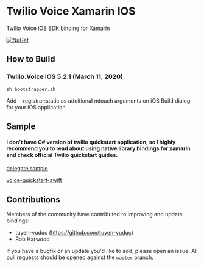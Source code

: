# Twilio Voice Xamarin IOS

Twilio Voice iOS SDK binding for Xamarin

[![NuGet][nuget-img]][nuget-link]

[nuget-img]: https://img.shields.io/badge/nuget-5.2.1-blue.svg
[nuget-link]: https://www.nuget.org/packages/Twilio.Voice.iOS.XamarinBinding

## How to Build

### Twilio.Voice iOS 5.2.1 (March 11, 2020)
```
sh bootstrapper.sh
```

Add --registrar:static as additional mtouch arguments on iOS Build dialog for your iOS application

## Sample

####  I don't have C# version of twilio quickstart application, so I highly recommend you to read about using native library bindings for xamarin and check official Twilio quickstart guides.

[delegate sample](sample)

[voice-quickstart-swift](https://github.com/twilio/voice-quickstart-swift)

## Contributions

Members of the community have contributed to improving and update bindings:

- tuyen-vuduc (https://github.com/tuyen-vuduc)
- Rob Harwood

If you have a bugfix or an update you'd like to add, please open an issue. 
All pull requests should be opened against the `master` branch.
